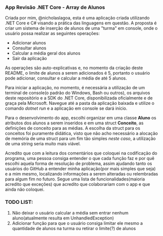 ### App Revisão .NET Core - Array de Alunos

Criada por mim, @nicholaslagoa, esta é uma aplicação criada utilizando .NET Core e C# visando a prática das linguagens em questão. A proposta é criar um sistema de inserção de alunos de uma "turma" em console, onde o usuário possa realizar as seguintes operações:

* Adicionar alunos
* Consultar alunos
* Calcular a média geral dos alunos
* Sair da aplicação

As operações são auto-explicativas e, no momento da criação deste README, o limite de alunos a serem adicionados é 5, portanto o usuário pode adicionar, consultar e calcular a média de até 5 alunos.

Para iniciar a aplicação, no momento, é necessária a utilização de um terminal de console(o padrão do Windows, Bash ou outros), os arquivos deste repositório e a SDK do .NET Core, disponibilizada oficialmente e de graça pela Microsoft. Navegue até a pasta da aplicação baixada e utilize o comando *dotnet run* e a aplicação em console se dará início.



Para o desenvolvimento do app, escolhi organizar em uma classe **Aluno** os atributos dos alunos a serem inseridos e em uma struct **Conceito**, as definições de conceito para as médias. A escolha da struct para os conceitos foi puramente didática, visto que não acho necessário a alocação de memória de uma struct para um fim tão simples *neste caso*, a utilização de uma string seria muito mais viável.



Acredito que com a leitura dos comentários que coloquei na codificação do programa, uma pessoa consiga entender o que cada função faz e por quê escolhi aquela forma de resolução de problema, assim ajudando tanto os usuários do GitHub a entender minha aplicação(por mais simples que seja) e a mim mesmo, localizando informações a serem alteradas ou relembradas para algum fim no futuro. Segue uma lista de funcionalidades(maioria acredito que exceções) que acredito que colaborariam com o app e que ainda não coloquei.



### TODO LIST:

1. Não deixar o usuário calcular a média sem entrar nenhum aluno(atualmente resulta em UnhandledException)
2. Adicionar função para que o usuário consiga limitar ele mesmo a quantidade de alunos na turma ou retirar o limite(?) de alunos
